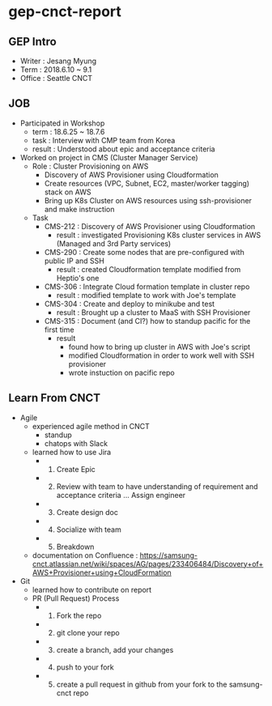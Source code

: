 # gep-cnct-report

## GEP Intro
- Writer : Jesang Myung
- Term : 2018.6.10 ~ 9.1
- Office : Seattle CNCT

## JOB
- Participated in Workshop
  - term : 18.6.25 ~ 18.7.6
  - task : Interview with CMP team from Korea
  - result : Understood about epic and acceptance criteria
- Worked on project in CMS (Cluster Manager Service)
  - Role : Cluster Provisioning on AWS
    - Discovery of AWS Provisioner using Cloudformation
    - Create resources (VPC, Subnet, EC2, master/worker tagging) stack on AWS
    - Bring up K8s Cluster on AWS resources using ssh-provisioner and make instruction
  - Task
    - CMS-212 : Discovery of AWS Provisioner using Cloudformation
      - result : investigated Provisioning K8s cluster services in AWS (Managed and 3rd Party services)
    - CMS-290 : Create some nodes that are pre-configured with public IP and SSH       
      - result : created Cloudformation template modified from Heptio's one
    - CMS-306 : Integrate Cloud formation template in cluster repo
      - result : modified template to work with Joe's template
    - CMS-304 : Create and deploy to minikube and test
      - result : Brought up a cluster to MaaS with SSH Provisioner
    - CMS-315 : Document (and CI?) how to standup pacific for the first time
      - result
        - found how to bring up cluster in AWS with Joe's script
        - modified Cloudformation in order to work well with SSH provisioner
        - wrote instuction on pacific repo

## Learn From CNCT
- Agile
  - experienced agile method in CNCT
    - standup
    - chatops with Slack
  - learned how to use Jira
    - 1) Create Epic
    - 2) Review with team to have understanding of requirement and acceptance criteria ... Assign engineer
    - 3) Create design doc
    - 4) Socialize with team
    - 5) Breakdown
  - documentation on Confluence : https://samsung-cnct.atlassian.net/wiki/spaces/AG/pages/233406484/Discovery+of+AWS+Provisioner+using+CloudFormation
- Git
  - learned how to contribute on report
  - PR (Pull Request) Process
    - 1. Fork the repo
    - 2. git clone your repo
    - 3. create a branch, add your changes
    - 4. push to your fork
    - 5. create a pull request in github from your fork to the samsung-cnct repo
